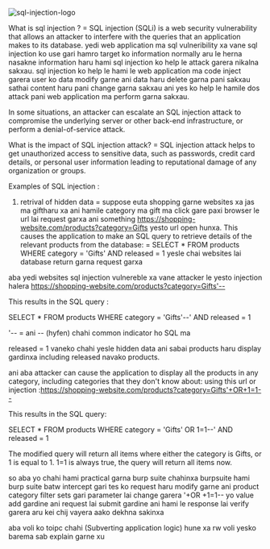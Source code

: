 
![sql-injection-logo](https://user-images.githubusercontent.com/84139300/187015622-0f3bf6d6-ba58-4654-bf99-ec7363e66864.jpg)

What is sql injection ?
= SQL injection (SQLi) is a web security vulnerability that allows an attacker to interfere with the queries that an application makes to its database.
yedi web application ma sql vulneribility xa vane sql injection ko use gari hamro target ko information normally aru le herna nasakne information haru hami sql injection ko help le attack garera nikalna sakxau.
sql injection ko help le hami le web application ma code inject garera user ko data modify garne ani data haru delete garna pani sakxau sathai content haru pani change garna sakxau
ani yes ko help le hamile dos attack pani web application ma perform garna sakxau.

In some situations, an attacker can escalate an SQL injection attack to compromise the underlying server or other back-end infrastructure, or perform a denial-of-service attack.


What is the impact of  SQL injection attack?
= SQL injection attack helps to get unauthorized access to sensitive data, such as passwords, credit card details, or personal user information leading to reputational damage of any organization or groups.

Examples of SQL injection :

1) retrival of hidden data = 
suppose euta shopping garne websites xa jas ma giftharu xa ani  hamile category ma gift ma click gare paxi browser le url lai request garxa 
ani something  https://shopping-website.com/products?category=Gifts yesto url open hunxa.
This causes the application to make an SQL query to retrieve details of the relevant products from the database:
= SELECT * FROM products WHERE  category = 'Gifts' AND released = 1
yesle chai websites lai database return garna request garxa

aba yedi websites sql injection vulnereble xa vane attacker le yesto injection halera https://shopping-website.com/products?category=Gifts'--

This results in the SQL query :

SELECT * FROM products WHERE category = 'Gifts'--' AND released = 1

'-- = ani -- (hyfen) chahi common indicator ho SQL ma

 released = 1 vaneko chahi yesle hidden data ani sabai  products haru display gardinxa including released navako products.

ani aba attacker can cause the application to display all the products in any category, including categories that they don't know about:
using this url or injection :https://shopping-website.com/products?category=Gifts'+OR+1=1--

This results in the SQL query:

SELECT * FROM products WHERE category = 'Gifts' OR 1=1--' AND released = 1

The modified query will return all items where either the category is Gifts, or 1 is equal to 1. 
 1=1 is always true, the query will return all items now.

so aba yo chahi hami practical garna burp suite chahinxa burpsuite hami burp suite batw intercept gari tes ko request haru modify garne ani product category filter sets gari  parameter lai change garera '+OR +1=1-- yo value add gardine ani request lai submit gardine ani hami le response lai verify garera  aru kei chij vayera aako dekhna sakinxa   

aba voli ko toipc chahi (Subverting application logic) hune xa rw voli yesko barema sab explain garne xu
